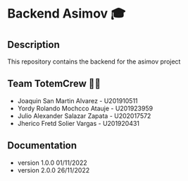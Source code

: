 # Backend Asimov 🎓

## Description
This repository contains the backend for the asimov project

## Team TotemCrew 👨‍💻
* Joaquin San Martin Alvarez - U201910511
* Yordy Rolando Mochcco Atauje - U201923959
* Julio Alexander Salazar Zapata - U202017572
* Jherico Fretd Solier Vargas - U201920431

## Documentation
* version 1.0.0 01/11/2022
* version 2.0.0 26/11/2022